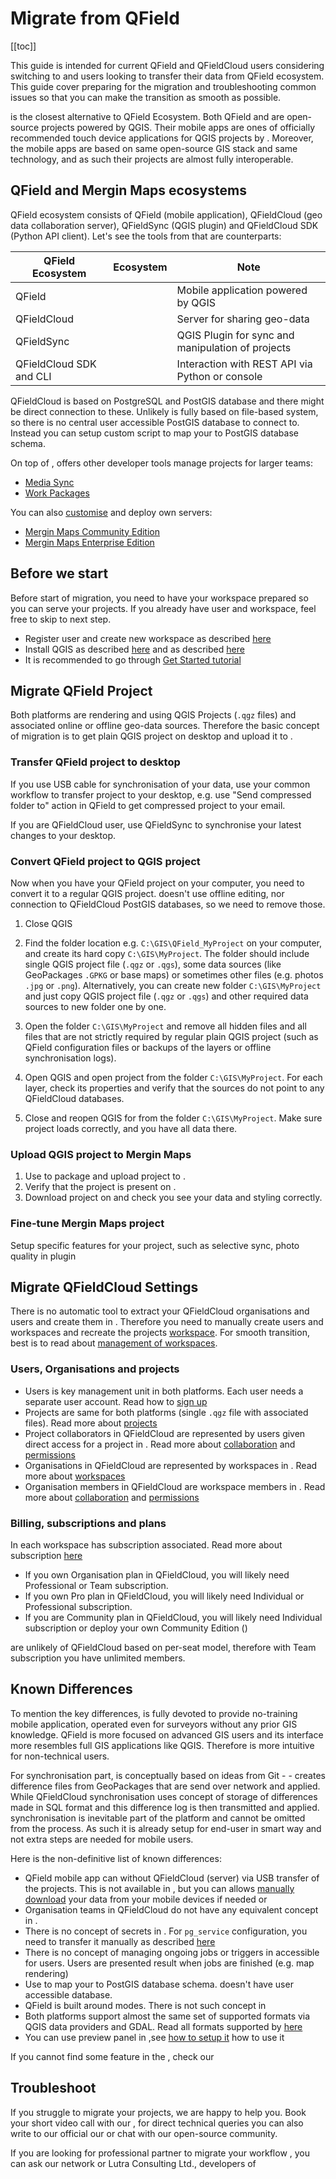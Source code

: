 # Migrate from QField

[[toc]]

This guide is intended for current QField and QFieldCloud users considering switching to <MainPlatformName /> and <MainPlatformName /> users looking to transfer their data from QField ecosystem. This guide cover preparing for the migration and troubleshooting common issues so that you can make the transition as smooth as possible. 

<MainPlatformName /> is the closest alternative to QField Ecosystem. Both QField and <MainPlatformName /> are open-source projects powered by QGIS. Their mobile apps are ones of officially recommended touch device applications for QGIS projects by <QGIS link="en/site/forusers/download.html" text="QGIS.org" />. Moreover, the mobile apps are based on same open-source GIS stack and same technology, and as such their projects are almost fully interoperable. 

## QField  and Mergin Maps ecosystems

QField ecosystem consists of QField (mobile application), QFieldCloud (geo data collaboration server),  QFieldSync (QGIS plugin) and QFieldCloud SDK (Python API client). Let's see the tools from <MainPlatformName /> that are counterparts:

| QField Ecosystem | <MainPlatformName /> Ecosystem | Note |
|---|---|---|
| QField | <MobileAppName />  | Mobile application powered by QGIS |
| QFieldCloud | <MainPlatformName />  | Server for sharing geo-data |
| QFieldSync | <QGISPluginName />  | QGIS Plugin for sync and manipulation of projects |
| QFieldCloud SDK and CLI | <GitHubRepo id="MerginMaps/python-api-client" desc="Python client" /> | Interaction with REST API via Python or console |

QFieldCloud is based on PostgreSQL and PostGIS database and there might be direct connection to these. Unlikely <MainPlatformName /> is fully based on file-based system, so there is no central <MainPlatformName /> user accessible PostGIS database to connect to. Instead you can setup custom script <GitHubRepo id="MerginMaps/db-sync" desc="db-sync" /> to map your <MainPlatformName /> to PostGIS database schema.

On top of <GitHubRepo id="MerginMaps/python-api-client" desc="Python client" />, <MainPlatformName /> offers other developer tools  manage projects for larger teams:
- [Media Sync](../../dev/media-sync/)
- [Work Packages](../../dev/work-packages/)

You can also [customise](../../dev/customapp/) <MobileAppName /> and deploy own servers:
- [Mergin Maps Community Edition](../../dev/mergince/)
- [Mergin Maps Enterprise Edition](../../dev/merginmaps-ee/)

## Before we start

Before start of migration, you need to have your workspace prepared so you can serve your projects. If you already have user and workspace, feel free to skip to next step.

* Register <MainPlatformName /> user and create new workspace as described [here](../../setup/sign-up-to-mergin-maps/index.md)
* Install QGIS as described [here](../../setup/install-qgis/index.md) and <QGISPluginName /> as described [here](../../setup/install-mergin-maps-plugin-for-qgis/index.md)
* It is recommended to go through [Get Started tutorial](../../tutorials/capturing-first-data/)

## Migrate QField Project 

Both platforms are rendering and using QGIS Projects (`.qgz` files) and associated online or offline geo-data sources. Therefore the basic concept of migration is to get plain QGIS project on desktop and upload it to <MainPlatformName />.

### Transfer QField project to desktop 

If you use USB cable for synchronisation of your data, use your common workflow to transfer project to your desktop, e.g. use "Send compressed folder to" action in QField to get compressed project to your email.

If you are QFieldCloud user, use QFieldSync to synchronise your latest changes to your desktop. 

### Convert QField project to QGIS project

Now when you have your QField project on your computer, you need to convert it to a regular QGIS project. <MainPlatformName /> doesn't use offline editing, nor connection to QFieldCloud PostGIS databases, so we need to remove those.

1. Close QGIS

2. Find the folder location e.g. `C:\GIS\QField_MyProject` on your computer, and create its hard copy `C:\GIS\MyProject`. The folder should include single QGIS project file (`.qgz` or `.qgs`), some data sources (like GeoPackages `.GPKG` or base maps) or sometimes other files (e.g. photos `.jpg` or `.png`). Alternatively, you can create new folder `C:\GIS\MyProject` and just copy QGIS project file (`.qgz` or `.qgs`) and other required data sources to new folder one by one.

3. Open the folder `C:\GIS\MyProject` and remove all hidden files and all files that are not strictly required by regular plain QGIS project (such as QField configuration files or backups of the layers or offline synchronisation logs).  

4. Open QGIS and open project from the folder `C:\GIS\MyProject`. For each layer, check its properties and verify that the sources do not point to any QFieldCloud databases. 

5. Close and reopen QGIS for from the folder `C:\GIS\MyProject`. Make sure project loads correctly, and you have all data there.

### Upload QGIS project to Mergin Maps

1. Use <QGISPluginName /> to package and upload project to <MainPlatformName />. 
2. Verify that the project is present on <DashboardLink desc="server">.  
3. Download project on <MobileAppName /> and check you see your data and styling correctly.

### Fine-tune Mergin Maps project

Setup specific <MainPlatformName /> features for your project, such as selective sync, photo quality in <MainPlatformName /> plugin

## Migrate QFieldCloud Settings

There is no automatic tool to extract your QFieldCloud organisations and users and create them in <MainPlatformName />. Therefore you need to 
manually create users and workspaces and recreate the projects <MainPlatformName /> [workspace](../../manage/workspaces). 
For smooth transition, best is to read about [management of workspaces](../../tutorials/working-collaboratively/index.md).

### Users, Organisations and projects

* Users is key management unit in both platforms. Each user needs a separate user account. Read how to [sign up](../../setup/sign-up-to-mergin-maps/index.md)
* Projects are same for both platforms (single `.qgz` file with associated files). Read more about [projects](../../manage/project/index.md)
* Project collaborators in QFieldCloud are represented by users given direct access for a project in <MainPlatformName />. Read more about [collaboration](../../tutorials/working-collaboratively/index.md) and [permissions](../../manage/permissions/index.md)
* Organisations in QFieldCloud are represented by workspaces in <MainPlatformName />. Read more about [workspaces](../../manage/workspaces/index.md)
* Organisation members in QFieldCloud are workspace members in <MainPlatformName />. Read more about [collaboration](../../tutorials/working-collaboratively/index.md) and [permissions](../../manage/permissions/index.md)

### Billing, subscriptions and plans 

In <MainPlatformName /> each workspace has subscription associated. Read more about <MainPlatformName /> subscription [here](../../manage/subscriptions/index.md)

* If you own Organisation plan in QFieldCloud, you will likely need <MainPlatformName /> Professional or Team subscription.
* If you own Pro plan in QFieldCloud, you will likely need <MainPlatformName /> Individual or Professional subscription.
* If you are Community plan in QFieldCloud, you will likely need <MainPlatformName /> Individual subscription or deploy your own <MainPlatformName /> Community Edition (<CommunityPlatformNameLink />)

<MainPlatformName /> are unlikely of QFieldCloud based on per-seat model, therefore with Team subscription you have unlimited members.

## Known Differences

To mention the key differences, <MobileAppName /> is fully devoted to provide no-training mobile application, operated even for surveyors without any prior GIS knowledge. QField is more focused on advanced GIS users and its interface more resembles full GIS applications like QGIS. Therefore <MobileAppName /> is more intuitive for non-technical users. 

For synchronisation part, <MainPlatformName /> is conceptually based on ideas from Git - <GitHubRepo id="MerginMaps/geodiff" desc="Geodiff" /> - creates difference files from GeoPackages that are send over network and applied. While QFieldCloud synchronisation uses concept of storage of differences made in SQL format and this difference log is then transmitted and applied. <MainPlatformName /> synchronisation is inevitable part of the platform and cannot be omitted from the process. As such it is already setup for end-user in smart way and not extra steps are needed for mobile users. 

Here is the non-definitive list of known differences:

* QField mobile app can without QFieldCloud (server) via USB transfer of the projects. This is not available in <MainPlatformName />, but you can allows [manually download](../../manage/missing-data/index.md) your data from your mobile devices if needed or 
* Organisation teams in QFieldCloud do not have any equivalent concept in <MainPlatformName />.
* There is no concept of secrets in <MainPlatformName />. For `pg_service` configuration, you need to transfer it manually as described [here](../../gis/supported_formats/index.md)
* There is no concept of managing ongoing jobs or triggers in <MainPlatformName /> accessible for users. Users are presented result when jobs are finished (e.g. map rendering)
* Use <GitHubRepo id="MerginMaps/db-sync" desc="db-sync" /> to map your <MainPlatformName /> to PostGIS database schema. <MainPlatformName /> doesn't have user accessible database.
* QField is built around modes. There is not such concept in <MainPlatformName />
* Both platforms support almost the same set of supported formats via QGIS data providers and GDAL. Read all formats supported by <MainPlatformName /> [here](../../gis/supported_formats/index.md)
* You can use preview panel in <MobileAppName />,see [how to setup it](../../tutorials/further-project-customisation/index.md) how to use it

If you cannot find some feature in the <MobileAppName />, check our <WishListLink /> 

## Troubleshoot

If you struggle to migrate your projects, we are happy to help you. Book your short video call with our <MerginMapsEmail id="sales" desc="sales team" />, for direct technical queries you can also write to our official <MerginMapsEmail id="support" desc="support team" /> our or chat with our open-source community.

<CommunityJoin />

If you are looking for professional partner to migrate your workflow    , you can ask our <MainDomainNameLink id="partners" desc="partners"/> network or Lutra Consulting Ltd., developers of <MainPlatformName />  

<PublicImage src="logo_lutra.svg" title="Lutra Consulting Ltd. logo" />
